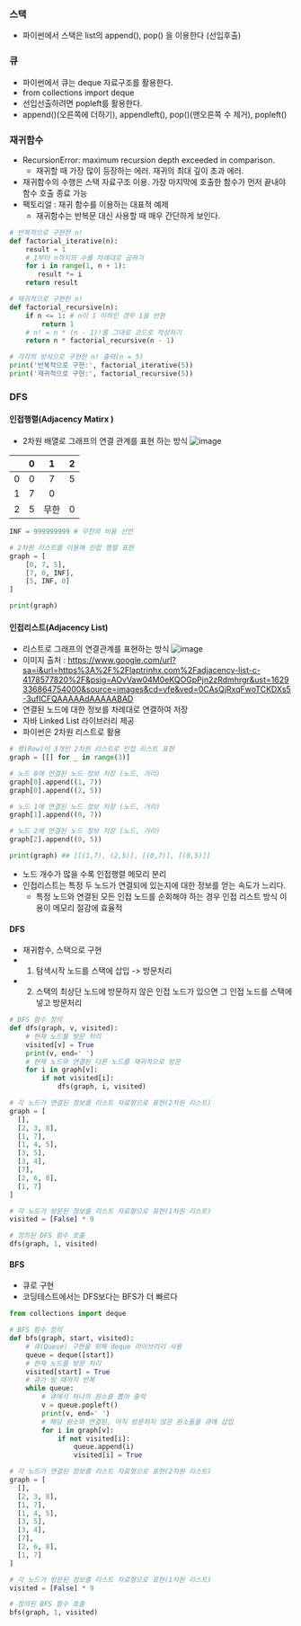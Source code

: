 ### 스택 
- 파이썬에서 스택은 list의 append(), pop() 을 이용한다 (선입후출)

### 큐 
- 파이썬에서 큐는 deque 자료구조를 활용한다.
- from collections import deque
- 선입선출하려면 popleft를 활용한다. 
- append()(오른쪽에 더하기), appendleft(), pop()(맨오른쪽 수 제거), popleft()

### 재귀함수
-   RecursionError: maximum recursion depth exceeded in comparison.
    -   재귀할 때 가장 많이 등장하는 에러. 재귀의 최대 깊이 초과 에러. 
-   재귀함수의 수행은 스택 자료구조 이용. 가장 마지막에 호출한 함수가 먼저 끝내야 함수 호출 종료 가능 
-   팩토리얼 : 재귀 함수를 이용하는 대표적 예제 
    -   재귀함수는 반복문 대신 사용할 때 매우 간단하게 보인다. 
```python
# 반복적으로 구현한 n!
def factorial_iterative(n):        
    result = 1
    # 1부터 n까지의 수를 차례대로 곱하기
    for i in range(1, n + 1):
       result *= i
    return result

# 재귀적으로 구현한 n!
def factorial_recursive(n):        
    if n <= 1: # n이 1 이하인 경우 1을 반환
        return 1
    # n! = n * (n - 1)!를 그대로 코드로 작성하기
    return n * factorial_recursive(n - 1)

# 각각의 방식으로 구현한 n! 출력(n = 5)
print('반복적으로 구현:', factorial_iterative(5))
print('재귀적으로 구현:', factorial_recursive(5))

```

### DFS 
#### 인접행렬(Adjacency Matirx )
- 2차원 배열로 그래프의 연결 관계를 표현 하는 방식 
![image](https://user-images.githubusercontent.com/73228803/129821748-32682a5a-7ead-4632-9e3a-8cf23ba02130.png)

|  | 0| 1| 2 
|:--:|:--:|:--:|:--:
|0 | 0 | 7 | 5
|1|  7 | 0 || 무한
|2 | 5 | 무한 | 0

```python
INF = 999999999 # 무한의 비용 선언

# 2차원 리스트를 이용해 인접 행렬 표현
graph = [
    [0, 7, 5],
    [7, 0, INF],
    [5, INF, 0]
]

print(graph)
```
#### 인접리스트(Adjacency List)
- 리스트로 그래프의 연결관계를 표현하는 방식 
![image](https://user-images.githubusercontent.com/73228803/129822521-bb830864-37d5-4bf6-a4d0-78f717bbff93.png)
- 이미지 출처 : https://www.google.com/url?sa=i&url=https%3A%2F%2Flaptrinhx.com%2Fadjacency-list-c-4178577820%2F&psig=AOvVaw04M0eKQOGpPjn2zRdmhrgr&ust=1629336864754000&source=images&cd=vfe&ved=0CAsQjRxqFwoTCKDXs5-3ufICFQAAAAAdAAAAABAD
- 연결된 노드에 대한 정보를 차례대로 연결하여 저장 
- 자바 Linked List 라이브러리 제공 
- 파이썬은 2차원 리스트로 활용 
```python
# 행(Row)이 3개인 2차원 리스트로 인접 리스트 표현
graph = [[] for _ in range(3)]

# 노드 0에 연결된 노드 정보 저장 (노드, 거리)
graph[0].append((1, 7))
graph[0].append((2, 5))

# 노드 1에 연결된 노드 정보 저장 (노드, 거리)
graph[1].append((0, 7))

# 노드 2에 연결된 노드 정보 저장 (노드, 거리)
graph[2].append((0, 5))

print(graph) ## [[(1,7), (2,5)], [(0,7)], [(0,5)]]
```
- 노드 개수가 많을 수록 인접행렬 메모리 분리 
- 인접리스트는 특정 두 노드가 연결되에 있는지에 대한 정보를 얻는 속도가 느리다.
    -   특정 노드와 연결된 모든 인접 노드를 순회해야 하는 경우 인접 리스트 방식 이용이 메모리 절감에 효율적 

#### DFS
- 재귀함수, 스택으로 구현 
- 1) 탐색시작 노드를 스택에 삽입 -> 방문처리
- 2) 스택의 최상단 노드에 방문하지 않은 인접 노드가 있으면 그 인접 노드를 스택에 넣고 방문처리 
```python
# DFS 함수 정의
def dfs(graph, v, visited):
    # 현재 노드를 방문 처리
    visited[v] = True
    print(v, end=' ')
    # 현재 노드와 연결된 다른 노드를 재귀적으로 방문
    for i in graph[v]:
        if not visited[i]:
            dfs(graph, i, visited)

# 각 노드가 연결된 정보를 리스트 자료형으로 표현(2차원 리스트)
graph = [
  [],
  [2, 3, 8],
  [1, 7],
  [1, 4, 5],
  [3, 5],
  [3, 4],
  [7],
  [2, 6, 8],
  [1, 7]
]

# 각 노드가 방문된 정보를 리스트 자료형으로 표현(1차원 리스트)
visited = [False] * 9

# 정의된 DFS 함수 호출
dfs(graph, 1, visited)
```
#### BFS
- 큐로 구현 
- 코딩테스트에서는 DFS보다는 BFS가 더 빠르다 
```python
from collections import deque

# BFS 함수 정의
def bfs(graph, start, visited):
    # 큐(Queue) 구현을 위해 deque 라이브러리 사용
    queue = deque([start])
    # 현재 노드를 방문 처리
    visited[start] = True
    # 큐가 빌 때까지 반복
    while queue:
        # 큐에서 하나의 원소를 뽑아 출력
        v = queue.popleft()
        print(v, end=' ')
        # 해당 원소와 연결된, 아직 방문하지 않은 원소들을 큐에 삽입
        for i in graph[v]:
            if not visited[i]:
                queue.append(i)
                visited[i] = True

# 각 노드가 연결된 정보를 리스트 자료형으로 표현(2차원 리스트)
graph = [
  [],
  [2, 3, 8],
  [1, 7],
  [1, 4, 5],
  [3, 5],
  [3, 4],
  [7],
  [2, 6, 8],
  [1, 7]
]

# 각 노드가 방문된 정보를 리스트 자료형으로 표현(1차원 리스트)
visited = [False] * 9

# 정의된 BFS 함수 호출
bfs(graph, 1, visited)
```

